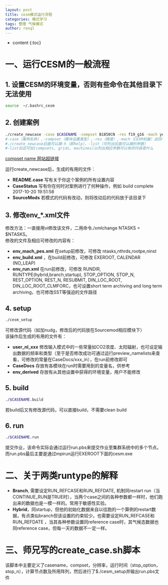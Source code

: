 ```yaml
---
layout: post
title: cesm模式运行流程
categories: 模式学习
tags: 整理 气候模式
author: renql
---
```


* content
{:toc}

# 一、运行CESM的一般流程 #
## 1. 设置CESM的环境变量，否则有些命令在其他目录下无法使用
```bash
source  ~/.bashrc_cesm
```

## 2. 创建案例
```bash
./create_newcase -case $CASENAME -compset B1850CN -res f19_g16 -mach yellowstone
#-case（案例名称）,-compset（模块设置类型）,-res（精度）,-mach（CESM机器）这四个参数是必须的
#./create_newcase后面可以跟-h（即help），-list（可列出后面可以跟的参数）
#-list后还可加[compsets, grids, machines]以列出相应参数可以有的内容是什么
```
<a href="http://www.cesm.ucar.edu/models/cesm1.2/cesm/doc/modelnl/compsets.html" target="_blank">compset name 网站超链接</a>

运行create_newcase后，生成的有用的文件：
- **README.case** 写有关于你这个案例的所有设置内容
- **CaseStatus** 写有你在何时对案例进行了何种操作，例如 build complete 2017-10-20 19:51:58
- **SourceMods** 若模式的代码有改动，则将改动后的代码放于该目录下

## 3. 修改env_*.xml文件 ##
修改方法：一直接用vi修改该文件，二用命令./xmlchange NTASKS = $NTASKS。  
修改的文件及相应可修改的内容有：  
- **env_mach_pes.xml** 在setup前修改，可修改 ntasks,nthrds,rootpe,ninst
- **env_build.xml** ，在build前修改，可修改 EXEROOT, CALENDAR (NO_LEAP)
- **env_run.xml** 在run前修改，可修改 RUNDIR, RUNTYPE(hybrid,branch,startup), STOP_OPTION, STOP_N, REST_OPTION, REST_N, RESUBMIT, DIN_LOC_ROOT, DIN_LOC_ROOT_CLMFORC，也可设置short term archiving and long term archiving，也可修改SST等强迫的文件路径

## 4. setup ##
```bash
./cesm_setup
```
可修改源代码（如加nudg，修改后的代码放在Sourcemod相应模块下）  
该操作后生成的有用的文件有：  
- **user_nl_xxx** 修改输入模式中的一些常量如CO2浓度、太阳辐射，也可设定输出数据的频率和类型（至于是否修改成功可通过运行preview_namelists来查看，可修改的常量在CaseDocs/xxx_in），在run前修改即可  
- **CaseDocs** 存放有各模块在run时需要用到的变量名，供参考  
- **env_derived** 存放有从其他设置中获得的环境变量，用户不能修改  

## 5. build ##
```bash
./$CASENAME.build
```
若build后又有修改源代码，可以直接build，不需要clean build 

## 6. run ##
```bash
./$CASENAME.run
```
提交作业，该命令实际会通过运行run.pbs来提交作业至集群系统中的多个节点。   
而run.pbs最后主要是通过mpirun运行EXEROOT下面的cesm.exe

# 二、关于两类runtype的解释 #
- **Branch**, 需要设定RUN_REFCASE和RUN_REFDATE, 机制同restart run（当CONTINUE_RUN是TRUE时），当两个case之间的各种参数都一样时，他们跑出来的数据也是一模一样的。常用于敏感性实验。  
- **Hybrid**，同startup，但他的初始化数据来自以往跑的一个算例的restart数据，有点类似branch但该设置的约束较少。也需要设定RUN_REFCASE和RUN_REFDATE ，当其各种参数设置同reference case时，其气候态数据也同reference case，但每一天的数据不一定一样。

# 三、师兄写的create_case.sh脚本 #
该脚本中主要定义了casename，compset，分辨率，运行时间（stop_option，stop_n），计算节点数及所用阵列，然后进行了$./cesm_setup并输出run.pbs文件

